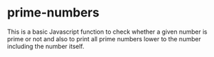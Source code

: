 # prime-numbers
This is a basic Javascript function to check whether a given number is prime or not and also to print all prime numbers lower to the number including the number itself.
